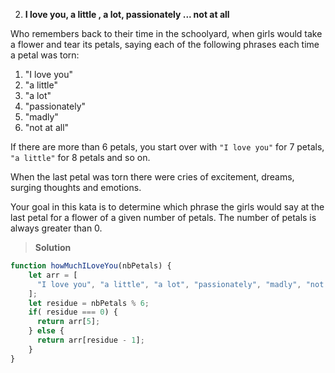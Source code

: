 2. **I love you, a little , a lot, passionately ... not at all**

Who remembers back to their time in the schoolyard, when girls would take a flower and tear its petals, saying each of the following phrases each time a petal was torn:

1. "I love you"
2. "a little"
3. "a lot"
1. "passionately"
2. "madly"
3. "not at all"

If there are more than 6 petals, you start over with `"I love you"` for 7 petals, `"a little"` for 8 petals and so on.

When the last petal was torn there were cries of excitement, dreams, surging thoughts and emotions.

Your goal in this kata is to determine which phrase the girls would say at the last petal for a flower of a given number of petals. The number of petals is always greater than 0.

> **Solution**

```js
function howMuchILoveYou(nbPetals) {
    let arr = [
      "I love you", "a little", "a lot", "passionately", "madly", "not at all"
    ];
    let residue = nbPetals % 6;
    if( residue === 0) {
      return arr[5];    
    } else {
      return arr[residue - 1];
    }
}
```